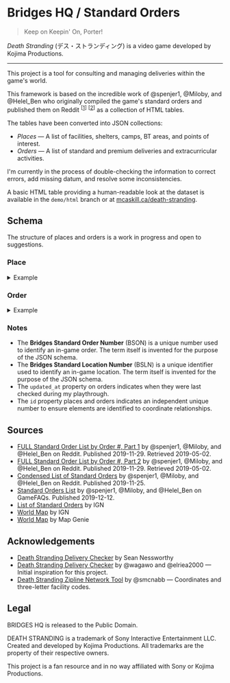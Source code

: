 Bridges HQ / Standard Orders
============================

> Keep on Keepin' On, Porter!

<cite>Death Stranding</cite> (<span lang="ja">デス・ストランディング</span>) is a video game developed by Kojima Productions.

---

This project is a tool for consulting and managing deliveries within the game's world.

This framework is based on the incredible work of @spenjer1, @Miloby, and @Helel_Ben who originally compiled the game's standard orders and published them on Reddit <sup>[[1][reddit-e3g1q8]]</sup> <sup>[[2][reddit-e3g2yg]]</sup> as a collection of HTML tables.

The tables have been converted into JSON collections:

* _Places_ — A list of facilities, shelters, camps, BT areas, and points of interest.
* _Orders_ — A list of standard and premium deliveries and extracurricular activities.

I'm currently in the process of double-checking the information to correct errors, add missing datum, and resolve some inconsistencies.

A basic HTML table providing a human-readable look at the dataset is available in the `demo/html` branch or at [mcaskill.ca/death-stranding](https://mcaskill.ca/death-stranding/).

## Schema

The structure of places and orders is a work in progress and open to suggestions.

### Place

<details><summary>Example</summary>

```json
{
    "id": "6fa149f8-2559-4282-8948-596dc624d578",
    "updated_at": "2020-07-12T04:30:00Z",
    "bsln": "UCA-01-003",
    "knot": 2,
    "name": "Capital Knot City",
    "details": null,
    "type": "INFRA_CITY",
    "region": "REGION_EASTERN",
    "amenities": [],
    "tags": [
        "ORDER_STORY",
        "ORDER_STANDARD"
    ],
    "geometry": {
        "point": {
            "lng": 1431.92,
            "lat": 701.45
        }
    }
}
```
</details>

### Order

<details><summary>Example</summary>

```json
{
    "id": "615fff86-a886-4bb8-b262-e92eda9b6015",
    "updated_at": "2020-07-12T04:30:00Z",
    "bson": "306",
    "type": "ORDER_STANDARD",
    "reorder": true,
    "urgent": false,
    "name": "[RE-ORDER] Retrieval: Camera",
    "available_at": {
        "place_id": "70d1a23d-c33f-4b4d-9950-c66b20885d68"
    },
    "collection_at": {
        "place_id": "04b44723-e048-4bd9-8a54-b284d7ba7adb"
    },
    "delivery_at": {
        "place_id": "70d1a23d-c33f-4b4d-9950-c66b20885d68"
    },
    "objectives_text": "Recovery (Terrorists), Fragile, Mountainous, Condition, Quantity (<50%, 1 / <20%, 1+)",
    "objectives": [
        {
            "type": "OBJ_MIN_QUANTITY",
            "standard": "1",
            "premium": "1+"
        },
        {
            "type": "OBJ_MIN_CONDITION",
            "standard": "<50%",
            "premium": "<20%"
        }
    ],
    "obstacles": [
        {
            "type": "OBST_CARGO_RECOVERY_TERRORIST"
        },
        {
            "type": "OBST_CARGO_FRAGILE"
        },
        {
            "type": "OBST_MOUNTAINOUS"
        }
    ],
    "category": "EVAL_MISCELLANEOUS",
    "maxlikes": {
        "standard": 43,
        "premium": 54
    },
    "weight": 1.5,
    "content": [
        "S-1"
    ]
}
```
</details>

### Notes

* The **Bridges Standard Order Number** (BSON) is a unique number used to identify an in-game order. The term itself is invented for the purpose of the JSON schema.
* The **Bridges Standard Location Number** (BSLN) is a unique identifier used to identify an in-game location. The term itself is invented for the purpose of the JSON schema.
* The `updated_at` property on orders indicates when they were last checked during my playthrough.
* The `id` property places and orders indicates an independent unique number to ensure elements are identified to coordinate relationships.

## Sources

* [FULL Standard Order List by Order #, Part 1][reddit-e3g1q8] by @spenjer1, @Miloby, and @Helel_Ben on Reddit. Published 2019-11-29. Retrieved 2019-05-02.
* [FULL Standard Order List by Order #, Part 2][reddit-e3g2yg] by @spenjer1, @Miloby, and @Helel_Ben on Reddit. Published 2019-11-29. Retrieved 2019-05-02.
* [Condensed List of Standard Orders][reddit-e1ig81] by @spenjer1, @Miloby, and @Helel_Ben on Reddit. Published 2019-11-25.
* [Standard Orders List][gamefaqs-78100] by @spenjer1, @Miloby, and @Helel_Ben on GameFAQs. Published 2019-12-12.
* [List of Standard Orders][ign-orders] by IGN
* [World Map][ign-world] by IGN
* [World Map][mapgenie-world] by Map Genie

## Acknowledgements

* [Death Stranding Delivery Checker](https://nessworthy.me/deathstranding/) by Sean Nessworthy
* [Death Stranding Delivery Checker](https://github.com/wagawo/derivery-checker) by @wagawo and @elriea2000 — Initial inspiration for this project.
* [Death Stranding Zipline Network Tool](https://github.com/smcnabb/death-stranding-zipline-network) by @smcnabb — Coordinates and three-letter facility codes.

## Legal

BRIDGES HQ is released to the Public Domain.

DEATH STRANDING is a trademark of Sony Interactive Entertainment LLC. Created and developed by Kojima Productions. All trademarks are the property of their respective owners.

This project is a fan resource and in no way affiliated with Sony or Kojima Productions.

[kojima-ds]: http://www.kojimaproductions.jp/death_stranding.html
[sony-ds]:   https://www.playstation.com/en-us/games/death-stranding-ps4/

[ign-orders]:    https://www.ign.com/wikis/death-stranding/List_of_Standard_Orders
[reddit-e1ig81]: https://www.reddit.com/r/DeathStranding/comments/e1ig81/spoilers_condensed_list_of_standard_orders/
[reddit-e3g1q8]: https://www.reddit.com/r/DeathStranding/comments/e3g1q8/full_standard_order_list_by_order_spoilers/
[reddit-e3g2yg]: https://www.reddit.com/r/DeathStranding/comments/e3g2yg/full_standard_order_list_by_order_part_2_spoilers/
[gamefaqs-78100]: https://gamefaqs.gamespot.com/ps4/184428-death-stranding/faqs/78100

[ign-world]:      https://www.ign.com/maps/death-stranding/world
[mapgenie-world]: https://mapgenie.io/death-stranding/maps/world
